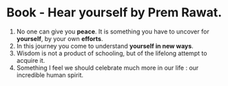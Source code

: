 # Book - Hear yourself by Prem Rawat.

1. No one can give you **peace**. It is something you have to uncover for **yourself**, by your own **efforts**.
2. In this journey you come to understand **yourself in new ways**.
3. Wisdom is not a product of schooling, but of the lifelong attempt to acquire it.
4. Something I feel we should celebrate much more in our life : our incredible human spirit.
